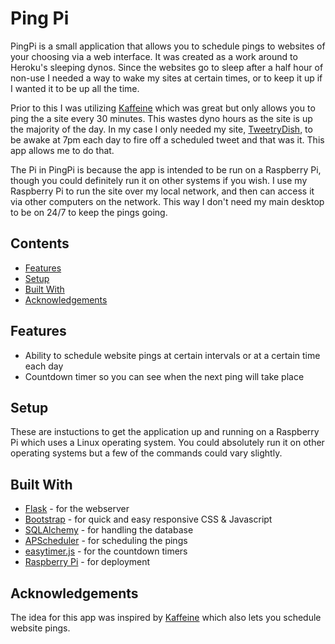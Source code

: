 # Ping Pi

PingPi is a small application that allows you to schedule pings to websites of your choosing via a web interface.  It was created as a work around to Heroku's sleeping dynos.  Since the websites go to sleep after a half hour of non-use I needed a way to wake my sites at certain times, or to keep it up if I wanted it to be up all the time.  

Prior to this I was utilizing [Kaffeine](https://kaffeine.herokuapp.com/) which was great but only allows you to ping the a site every 30 minutes.  This wastes dyno hours as the site is up the majority of the day.  In my case I only needed my site, [TweetryDish](http://tweetry-dish-app.herokuapp.com/), to be awake at 7pm each day to fire off a scheduled tweet and that was it.  This app allows me to do that.

The Pi in PingPi is because the app is intended to be run on a Raspberry Pi, though you could definitely run it on other systems if you wish.  I use my Raspberry Pi to run the site over my local network, and then can access it via other computers on the network.  This way I don't need my main desktop to be on 24/7 to keep the pings going.

## Contents

- [Features](#Features)
- [Setup](#Setup)
- [Built With](#built-with)
- [Acknowledgements](#acknowledgements)

## Features

- Ability to schedule website pings at certain intervals or at a certain time each day
- Countdown timer so you can see when the next ping will take place

## Setup

These are instuctions to get the application up and running on a Raspberry Pi which uses a Linux operating system.  You could absolutely run it on other operating systems but a few of the commands could vary slightly.



## Built With

- [Flask](https://flask.palletsprojects.com/en/1.1.x/) - for the webserver
- [Bootstrap](https://getbootstrap.com/docs/4.0/getting-started/introduction/) - for quick and easy responsive CSS & Javascript
- [SQLAlchemy](https://www.sqlalchemy.org/) - for handling the database
- [APScheduler](https://apscheduler.readthedocs.io/en/stable/) - for scheduling the pings
- [easytimer.js](https://github.com/albert-gonzalez/easytimer.js/) - for the countdown timers
- [Raspberry Pi](https://www.raspberrypi.org/) - for deployment

## Acknowledgements

The idea for this app was inspired by [Kaffeine](https://kaffeine.herokuapp.com/) which also lets you schedule website pings.